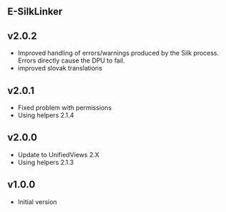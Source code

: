 E-SilkLinker
----------

v2.0.2
---
* Improved handling of errors/warnings produced by the Silk process. Errors directly cause the DPU to fail. 
* improved slovak translations

v2.0.1
---
* Fixed problem with permissions
* Using helpers 2.1.4

v2.0.0
---
* Update to UnifiedViews 2.X 
* Using helpers 2.1.3

v1.0.0
---
* Initial version